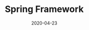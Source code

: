 ---
# Data dodania informacji o wydarzeniu
date: 2020-04-23
# Data wydarzenia
event_date: 2020-08-31
title: "Spring Framework"
lokalizacja: kursspring1
prowadzacy: spring2
evenea_link:
type: meetup
meetup_link: https://kursy.sages.pl/spring-masterclass/
cena: w sprzedaży od 999 PLN
slideshare:
opis:
  informacje: empty
  program: empty
  uwaga: empty
---